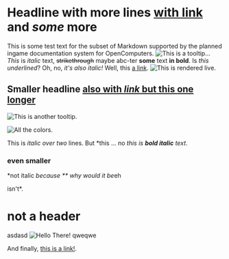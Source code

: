 # Headline with more lines  [with link](huehue) and *some* more

This is some test text for the subset of Markdown supported by the planned ingame documentation system for OpenComputers.
![This is a tooltip...](../../textures/gui/printer_ink.png)
*This* is *italic* text, ~~strikethrough~~ maybe abc-ter **some** text **in bold**. Is _this underlined_? Oh, no, _it's also italic!_ Well, this [a link](blah).
![This is rendered live.](oredict:oc:assembler)
## Smaller headline [also with *link* but this __one__ longer](adapter.md)

![This is another tooltip.](item:OpenComputers:item@23)

![All the colors.](oredict:craftingPiston)

This is *italic
over two* lines. But *this ... no *this is* **_bold italic_** *text*.

### even smaller

*not italic *because ** why would it be*eh

isn't*.

   # not a header

asdasd ![Hello There!](button_power.png) qweqwe

And finally, [this is a link!](https://avatars1.githubusercontent.com/u/514903).
